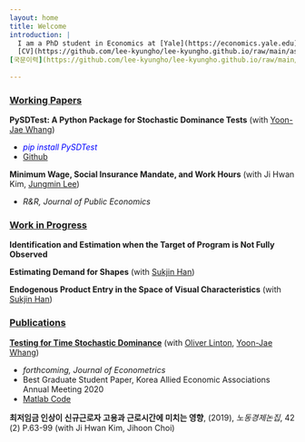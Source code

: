 ```yaml
---
layout: home
title: Welcome
introduction: |
  I am a PhD student in Economics at [Yale](https://economics.yale.edu)
  [CV](https://github.com/lee-kyungho/lee-kyungho.github.io/raw/main/assets/CV_kyungholee_Jan2023.pdf),
[국문이력](https://github.com/lee-kyungho/lee-kyungho.github.io/raw/main/assets/CV_kor_KHLEE_Jan2023.pdf)
  
---
```


###  <ins>Working Papers</ins>

**PySDTest: A Python Package for Stochastic Dominance Tests** (with [Yoon-Jae Whang](https://sites.google.com/site/whangyjhomepage/)) 
  - <span style="color:blue"> *pip install PySDTest* </span>
  - [Github](https://github.com/lee-kyungho/pysdtest)

**Minimum Wage, Social Insurance Mandate, and Work Hours** (with Ji Hwan Kim, [Jungmin Lee](https://sites.google.com/view/jungminlee71/))
  - *R&R, Journal of Public Economics*

###  <ins>Work in Progress</ins>

**Identification and Estimation when the Target of Program is Not Fully Observed** 

**Estimating Demand for Shapes** (with [Sukjin Han](https://sukjinhan.com/))

**Endogenous Product Entry in the Space of Visual Characteristics** (with [Sukjin Han](https://sukjinhan.com/))

### <ins> Publications </ins>

**[Testing for Time Stochastic Dominance](https://doi.org/10.1016/j.jeconom.2022.03.012)** (with [Oliver Linton](https://obl20.com/), [Yoon-Jae Whang](https://sites.google.com/site/whangyjhomepage/))
  - *forthcoming, Journal of Econometrics*
  - Best Graduate Student Paper, Korea Allied Economic Associations Annual Meeting 2020
  - [Matlab Code](https://github.com/lee-kyungho/Testing-for-TSD)

**최저임금 인상이 신규근로자 고용과 근로시간에 미치는 영향**, (2019), *노동경제논집*, 42 (2) P.63-99 
(with Ji Hwan Kim, Jihoon Choi)

